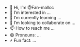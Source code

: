 - 👋 Hi, I’m @Fan-malloc
- 👀 I’m interested in ...
- 🌱 I’m currently learning ...
- 💞️ I’m looking to collaborate on ...
- 📫 How to reach me ...
- 😄 Pronouns: ...
- ⚡ Fun fact: ...

<!---
Fan-malloc/Fan-malloc is a ✨ special ✨ repository because its `README.md` (this file) appears on your GitHub profile.
You can click the Preview link to take a look at your changes.
--->

